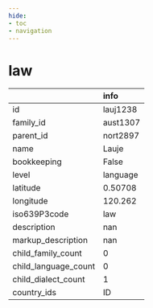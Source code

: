 ```yaml
---
hide:
- toc
- navigation
---
```

# law
|                      | info     |
|:---------------------|:---------|
| id                   | lauj1238 |
| family_id            | aust1307 |
| parent_id            | nort2897 |
| name                 | Lauje    |
| bookkeeping          | False    |
| level                | language |
| latitude             | 0.50708  |
| longitude            | 120.262  |
| iso639P3code         | law      |
| description          | nan      |
| markup_description   | nan      |
| child_family_count   | 0        |
| child_language_count | 0        |
| child_dialect_count  | 1        |
| country_ids          | ID       |